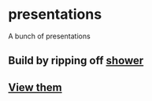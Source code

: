 # presentations

A bunch of presentations

## Build by ripping off [shower][2]

## [View them][1]

  [1]: http://google.com
  [2]: https://github.com/pepelsbey/shower